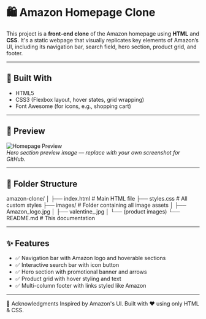 # 🛍️ Amazon Homepage Clone

This project is a **front-end clone** of the Amazon homepage using **HTML** and **CSS**. It's a static webpage that visually replicates key elements of Amazon’s UI, including its navigation bar, search field, hero section, product grid, and footer.

---

## 🔧 Built With

- HTML5
- CSS3 (Flexbox layout, hover states, grid wrapping)
- Font Awesome (for icons, e.g., shopping cart)

---

## 📸 Preview

![Homepage Preview](images/valentine_.jpg)  
*Hero section preview image — replace with your own screenshot for GitHub.*

---

## 📁 Folder Structure

amazon-clone/
│
├── index.html # Main HTML file
├── styles.css # All custom styles
├── images/ # Folder containing all image assets
│ ├── Amazon_logo.jpg
│ ├── valentine_.jpg
│ └── (product images)
└── README.md # This documentation

---

## ✨ Features

- ✅ Navigation bar with Amazon logo and hoverable sections
- ✅ Interactive search bar with icon button
- ✅ Hero section with promotional banner and arrows
- ✅ Product grid with hover styling and text
- ✅ Multi-column footer with links styled like Amazon

---
🙌 Acknowledgments
Inspired by Amazon's UI.
Built with ❤️ using only HTML & CSS.
